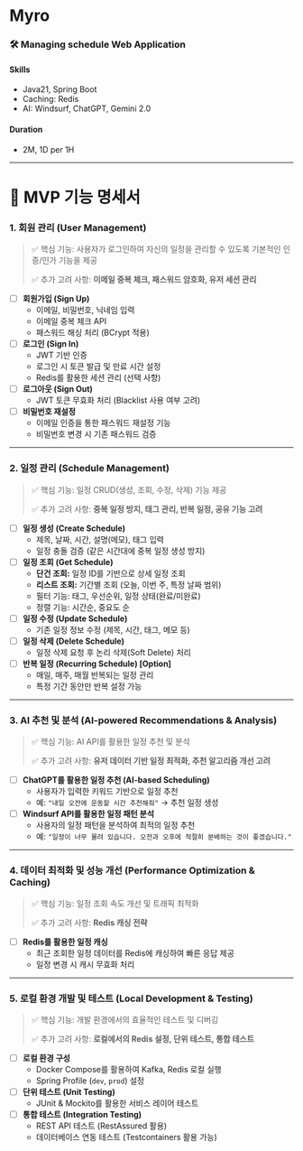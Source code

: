 # Myro
### 🛠️ Managing schedule Web Application
#### Skills
- Java21, Spring Boot
- Caching: Redis
- AI: Windsurf, ChatGPT, Gemini 2.0
#### Duration
- 2M, 1D per 1H

---

# **📝 MVP 기능 명세서**

### **1. 회원 관리 (User Management)**

> ✅ 핵심 기능: 사용자가 로그인하여 자신의 일정을 관리할 수 있도록 기본적인 인증/인가 기능을 제공
>
>
> ✅ 추가 고려 사항: **이메일 중복 체크, 패스워드 암호화, 유저 세션 관리**
>
- [ ]  **회원가입 (Sign Up)**
    - 이메일, 비밀번호, 닉네임 입력
    - 이메일 중복 체크 API
    - 패스워드 해싱 처리 (BCrypt 적용)
- [ ]  **로그인 (Sign In)**
    - JWT 기반 인증
    - 로그인 시 토큰 발급 및 만료 시간 설정
    - Redis를 활용한 세션 관리 (선택 사항)
- [ ]  **로그아웃 (Sign Out)**
    - JWT 토큰 무효화 처리 (Blacklist 사용 여부 고려)
- [ ]  **비밀번호 재설정**
    - 이메일 인증을 통한 패스워드 재설정 기능
    - 비밀번호 변경 시 기존 패스워드 검증

---

### **2. 일정 관리 (Schedule Management)**

> ✅ 핵심 기능: 일정 CRUD(생성, 조회, 수정, 삭제) 기능 제공
>
>
> ✅ 추가 고려 사항: **중복 일정 방지, 태그 관리, 반복 일정, 공유 기능 고려**
>
- [ ]  **일정 생성 (Create Schedule)**
    - 제목, 날짜, 시간, 설명(메모), 태그 입력
    - 일정 충돌 검증 (같은 시간대에 중복 일정 생성 방지)
- [ ]  **일정 조회 (Get Schedule)**
    - **단건 조회:** 일정 ID를 기반으로 상세 일정 조회
    - **리스트 조회:** 기간별 조회 (오늘, 이번 주, 특정 날짜 범위)
    - 필터 기능: 태그, 우선순위, 일정 상태(완료/미완료)
    - 정렬 기능: 시간순, 중요도 순
- [ ]  **일정 수정 (Update Schedule)**
    - 기존 일정 정보 수정 (제목, 시간, 태그, 메모 등)
- [ ]  **일정 삭제 (Delete Schedule)**
    - 일정 삭제 요청 후 논리 삭제(Soft Delete) 처리
- [ ]  **반복 일정 (Recurring Schedule) [Option]**
    - 매일, 매주, 매월 반복되는 일정 관리
    - 특정 기간 동안만 반복 설정 가능

---

### **3. AI 추천 및 분석 (AI-powered Recommendations & Analysis)**

> ✅ 핵심 기능: AI API를 활용한 일정 추천 및 분석
>
>
> ✅ 추가 고려 사항: **유저 데이터 기반 일정 최적화, 추천 알고리즘 개선 고려**
>
- [ ]  **ChatGPT를 활용한 일정 추천 (AI-based Scheduling)**
    - 사용자가 입력한 키워드 기반으로 일정 추천
    - 예: `"내일 오전에 운동할 시간 추천해줘"` → 추천 일정 생성
- [ ]  **Windsurf API를 활용한 일정 패턴 분석**
    - 사용자의 일정 패턴을 분석하여 최적의 일정 추천
    - 예: `"일정이 너무 몰려 있습니다. 오전과 오후에 적절히 분배하는 것이 좋겠습니다."`

---

### **4. 데이터 최적화 및 성능 개선 (Performance Optimization & Caching)**

> ✅ 핵심 기능: 일정 조회 속도 개선 및 트래픽 최적화
>
>
> ✅ 추가 고려 사항: **Redis 캐싱 전략**
>
- [ ]  **Redis를 활용한 일정 캐싱**
    - 최근 조회한 일정 데이터를 Redis에 캐싱하여 빠른 응답 제공
    - 일정 변경 시 캐시 무효화 처리

---

### **5. 로컬 환경 개발 및 테스트 (Local Development & Testing)**

> ✅ 핵심 기능: 개발 환경에서의 효율적인 테스트 및 디버깅
>
>
> ✅ 추가 고려 사항: **로컬에서의 Redis 설정, 단위 테스트, 통합 테스트**
>
- [ ]  **로컬 환경 구성**
    - Docker Compose를 활용하여 Kafka, Redis 로컬 실행
    - Spring Profile (`dev`, `prod`) 설정
- [ ]  **단위 테스트 (Unit Testing)**
    - JUnit & Mockito를 활용한 서비스 레이어 테스트
- [ ]  **통합 테스트 (Integration Testing)**
    - REST API 테스트 (RestAssured 활용)
    - 데이터베이스 연동 테스트 (Testcontainers 활용 가능)
